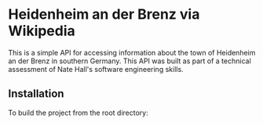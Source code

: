 # Heidenheim an der Brenz via Wikipedia
This is a simple API for accessing information about the town of Heidenheim an der Brenz in southern Germany. This API was built as part of a technical assessment of Nate Hall's software engineering skills.

## Installation
To build the project from the root directory:

```bash
